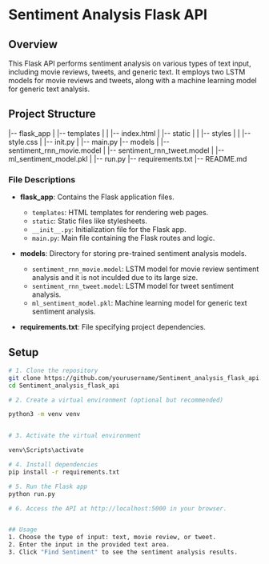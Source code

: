 # Sentiment Analysis Flask API

## Overview
This Flask API performs sentiment analysis on various types of text input, including movie reviews, tweets, and generic text. It employs two LSTM models for movie reviews and tweets, along with a machine learning model for generic text analysis.

## Project Structure
|-- flask_app
| |-- templates
| | |-- index.html
| |-- static
| | |-- styles
| | |-- style.css
| |-- init.py
| |-- main.py
|-- models
| |-- sentiment_rnn_movie.model
| |-- sentiment_rnn_tweet.model
| |-- ml_sentiment_model.pkl
| |-- run.py
|-- requirements.txt
|-- README.md


### File Descriptions

- **flask_app**: Contains the Flask application files.
  - `templates`: HTML templates for rendering web pages.
  - `static`: Static files like stylesheets.
  - `__init__.py`: Initialization file for the Flask app.
  - `main.py`: Main file containing the Flask routes and logic.

- **models**: Directory for storing pre-trained sentiment analysis models.
  - `sentiment_rnn_movie.model`: LSTM model for movie review sentiment analysis and it is not inculded due to its large size.
  - `sentiment_rnn_tweet.model`: LSTM model for tweet sentiment analysis.
  - `ml_sentiment_model.pkl`: Machine learning model for generic text sentiment analysis.

- **requirements.txt**: File specifying project dependencies.

## Setup
```bash
# 1. Clone the repository
git clone https://github.com/yourusername/Sentiment_analysis_flask_api.git
cd Sentiment_analysis_flask_api

# 2. Create a virtual environment (optional but recommended)

python3 -m venv venv


# 3. Activate the virtual environment

venv\Scripts\activate

# 4. Install dependencies
pip install -r requirements.txt

# 5. Run the Flask app
python run.py

# 6. Access the API at http://localhost:5000 in your browser.


## Usage
1. Choose the type of input: text, movie review, or tweet.
2. Enter the input in the provided text area.
3. Click "Find Sentiment" to see the sentiment analysis results.


